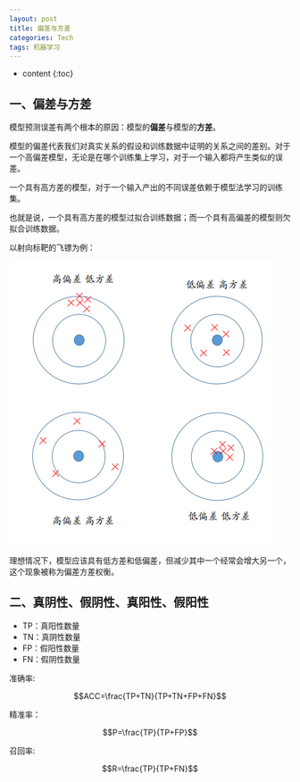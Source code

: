 ```yaml
---
layout: post
title: 偏差与方差
categories: Tech
tags: 机器学习
---
```

* content
{:toc}

## 一、偏差与方差

模型预测误差有两个根本的原因：模型的**偏差**与模型的**方差**。

模型的偏差代表我们对真实关系的假设和训练数据中证明的关系之间的差别。对于一个高偏差模型，无论是在哪个训练集上学习，对于一个输入都将产生类似的误差。

一个具有高方差的模型，对于一个输入产出的不同误差依赖于模型法学习的训练集。

也就是说，一个具有高方差的模型过拟合训练数据；而一个具有高偏差的模型则欠拟合训练数据。

以射向标靶的飞镖为例：

![标靶与飞镖](/posts_img/2019/bias_viarance/aa.png)

理想情况下，模型应该具有低方差和低偏差，但减少其中一个经常会增大另一个，这个现象被称为偏差方差权衡。



## 二、真阴性、假阴性、真阳性、假阳性

- TP：真阳性数量
- TN：真阴性数量
- FP：假阳性数量
- FN：假阴性数量

准确率:

$$ACC=\frac{TP+TN}{TP+TN+FP+FN}$$

精准率：

$$P=\frac{TP}{TP+FP}$$

召回率:

$$R=\frac{TP}{TP+FN}$$

